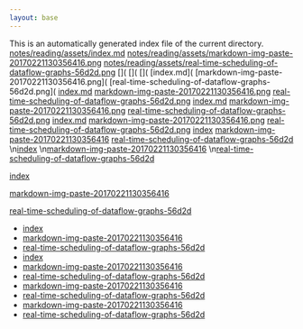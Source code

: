 ```yaml
---
layout: base
---
```


This is an automatically generated index file of the current directory.
[notes/reading/assets/index.md](notes/reading/assets/notes/reading/assets/index.md)
[notes/reading/assets/markdown-img-paste-20170221130356416.png](notes/reading/assets/notes/reading/assets/markdown-img-paste-20170221130356416.png)
[notes/reading/assets/real-time-scheduling-of-dataflow-graphs-56d2d.png](notes/reading/assets/notes/reading/assets/real-time-scheduling-of-dataflow-graphs-56d2d.png)
[](
[](
[](
[index.md](
[markdown-img-paste-20170221130356416.png](
[real-time-scheduling-of-dataflow-graphs-56d2d.png](
[index.md]()
[markdown-img-paste-20170221130356416.png]()
[real-time-scheduling-of-dataflow-graphs-56d2d.png]()
[index.md](notes/reading/assets/index.md)
[markdown-img-paste-20170221130356416.png](notes/reading/assets/markdown-img-paste-20170221130356416.png)
[real-time-scheduling-of-dataflow-graphs-56d2d.png](notes/reading/assets/real-time-scheduling-of-dataflow-graphs-56d2d.png)
[index.md](notes/reading/assets/index.html)
[markdown-img-paste-20170221130356416.png](notes/reading/assets/markdown-img-paste-20170221130356416.html)
[real-time-scheduling-of-dataflow-graphs-56d2d.png](notes/reading/assets/real-time-scheduling-of-dataflow-graphs-56d2d.html)
[index](notes/reading/assets/index.html)
[markdown-img-paste-20170221130356416](notes/reading/assets/markdown-img-paste-20170221130356416.html)
[real-time-scheduling-of-dataflow-graphs-56d2d](notes/reading/assets/real-time-scheduling-of-dataflow-graphs-56d2d.html)
\n[index](notes/reading/assets/index.html)
\n[markdown-img-paste-20170221130356416](notes/reading/assets/markdown-img-paste-20170221130356416.html)
\n[real-time-scheduling-of-dataflow-graphs-56d2d](notes/reading/assets/real-time-scheduling-of-dataflow-graphs-56d2d.html)

[index](notes/reading/assets/index.html)

[markdown-img-paste-20170221130356416](notes/reading/assets/markdown-img-paste-20170221130356416.html)

[real-time-scheduling-of-dataflow-graphs-56d2d](notes/reading/assets/real-time-scheduling-of-dataflow-graphs-56d2d.html)
- [index](notes/reading/assets/index.html)
- [markdown-img-paste-20170221130356416](notes/reading/assets/markdown-img-paste-20170221130356416.html)
- [real-time-scheduling-of-dataflow-graphs-56d2d](notes/reading/assets/real-time-scheduling-of-dataflow-graphs-56d2d.html)
- [index](notes/reading/assets/index.html)
- [markdown-img-paste-20170221130356416](notes/reading/assets/markdown-img-paste-20170221130356416.html)
- [real-time-scheduling-of-dataflow-graphs-56d2d](notes/reading/assets/real-time-scheduling-of-dataflow-graphs-56d2d.html)
- [markdown-img-paste-20170221130356416](notes/reading/assets/markdown-img-paste-20170221130356416.html)
- [real-time-scheduling-of-dataflow-graphs-56d2d](notes/reading/assets/real-time-scheduling-of-dataflow-graphs-56d2d.html)
- [markdown-img-paste-20170221130356416](/notes/reading/assets/markdown-img-paste-20170221130356416.html)
- [real-time-scheduling-of-dataflow-graphs-56d2d](/notes/reading/assets/real-time-scheduling-of-dataflow-graphs-56d2d.html)
